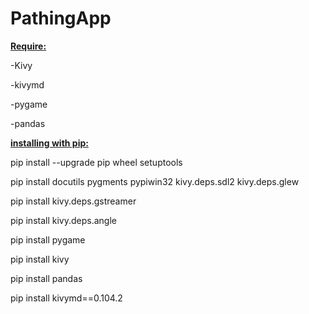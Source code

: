 # PathingApp

<strong><ins> Require: <ins></strong>

-Kivy

-kivymd

-pygame

-pandas

<strong><ins> installing with pip: </ins></strong>

pip install --upgrade pip wheel setuptools

pip install docutils pygments pypiwin32 kivy.deps.sdl2 kivy.deps.glew

pip install kivy.deps.gstreamer

pip install kivy.deps.angle

pip install pygame

pip install kivy

pip install pandas

pip install kivymd==0.104.2
